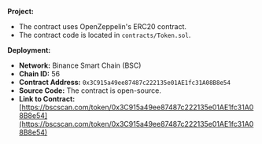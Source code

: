 **Project:**

*   The contract uses OpenZeppelin's ERC20 contract.
*   The contract code is located in `contracts/Token.sol`.

**Deployment:**

*   **Network:** Binance Smart Chain (BSC)
*   **Chain ID:** 56
*   **Contract Address:** `0x3C915a49ee87487c222135e01AE1fc31A08B8e54`
*   **Source Code:** The contract is open-source.
*   **Link to Contract:** [https://bscscan.com/token/0x3C915a49ee87487c222135e01AE1fc31A08B8e54](https://bscscan.com/token/0x3C915a49ee87487c222135e01AE1fc31A08B8e54)
